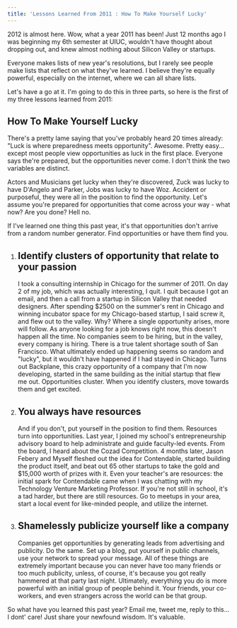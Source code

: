 ```yaml
---
title: 'Lessons Learned From 2011 : How To Make Yourself Lucky'
---
```


2012 is almost here. Wow, what a year 2011 has been! Just 12 months ago I was beginning my 6th semester at UIUC, wouldn't have thought about dropping out, and knew almost nothing about Silicon Valley or startups.

Everyone makes lists of new year's resolutions, but I rarely see people make lists that reflect on what they've learned. I believe they're equally powerful, especially on the internet, where we can all share lists.

Let's have a go at it. I'm going to do this in three parts, so here is the first of my three lessons learned from 2011:

How To Make Yourself Lucky
--------------------------

There's a pretty lame saying that you've probably heard 20 times already: "Luck is where preparedness meets opportunity". Awesome. Pretty easy... except most people view opportunities as luck in the first place. Everyone says the're prepared, but the opportunities never come. I don't think the two variables are distinct. 

Actors and Musicians get lucky when they're discovered, Zuck was lucky to have D'Angelo and Parker, Jobs was lucky to have Woz. Accident or purposeful, they were all in the position to find the opportunity. Let's assume you're prepared for opportunities that come across your way - what now? Are you done? Hell no.

If I've learned one thing this past year, it's that opportunities don't arrive from a random number generator. Find opportunities or have them find you.

1.	Identify clusters of opportunity that relate to your passion
	---------------------------------------------------------------

	I took a consulting internship in Chicago for the summer of 2011. On day 2 of my job, which was actually interesting, I quit. I quit because I got an email, and then a call from a startup in Silicon Valley that needed designers. After spending $2500 on the summer's rent in Chicago and winning incubator space for my Chicago-based startup, I said screw it, and flew out to the valley. Why? Where a single opportunity arises, more will follow. As anyone looking for a job knows right now, this doesn't happen all the time. No companies seem to be hiring, but in the valley, every company is hiring. There is a true talent shortage south of San Francisco. What ultimately ended up happening seems so random and "lucky", but it wouldn't have happened if I had stayed in Chicago. Turns out Backplane, this crazy opportunity of a company that I'm now developing, started in the same building as the initial startup that flew me out. Opportunities cluster. When you identify clusters, move towards them and get excited.

2.	You always have resources
	----------------------------

	And if you don't, put yourself in the position to find them. Resources turn into opportunities. Last year, I joined my school's entrepreneurship advisory board to help administrate and guide faculty-led events. From the board, I heard about the Cozad Competition. 4 months later, Jason Febery and Myself fleshed out the idea for Contendable, started building the product itself, and beat out 65 other startups to take the gold and $15,000 worth of prizes with it. Even your teacher's are resources: the initial spark for Contendable came when I was chatting with my Technology Venture Marketing Professor. If you're not still in school, it's a tad harder, but there are still resources. Go to meetups in your area, start a local event for like-minded people, and utilize the internet.

3.	Shamelessly publicize yourself like a company
	------------------------------------------------

	Companies get opportunities by generating leads from advertising and publicity. Do the same. Set up a blog, put yourself in public channels, use your network to spread your message. All of these things are extremely important because you can never have too many friends or too much publicity, unless, of course, it's because you got really hammered at that party last night. Ultimately, everything you do is more powerful with an initial group of people behind it. Your friends, your co-workers, and even strangers across the world can be that group.

So what have you learned this past year? Email me, tweet me, reply to this… I dont' care! Just share your newfound wisdom. It's valuable.
